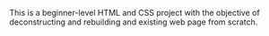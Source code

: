This is a beginner-level HTML and CSS project with the objective of deconstructing and rebuilding and existing web page from scratch.